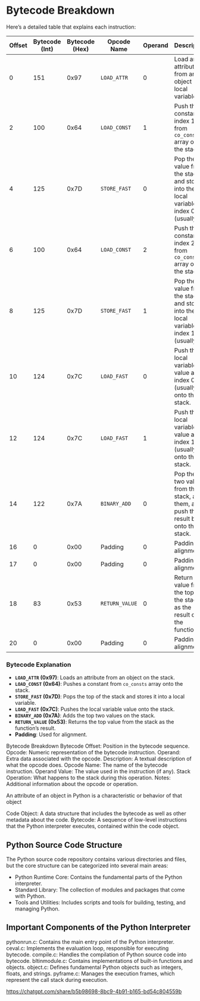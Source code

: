 # Bytecode Breakdown

Here’s a detailed table that explains each instruction:

| Offset | Bytecode (Int) | Bytecode (Hex) | Opcode Name    | Operand | Description                                                                                 |
| ------ | -------------- | -------------- | -------------- | ------- | ------------------------------------------------------------------------------------------- |
| 0      | 151            | 0x97           | `LOAD_ATTR`    | 0       | Load an attribute from an object (or local variable).                                       |
| 2      | 100            | 0x64           | `LOAD_CONST`   | 1       | Push the constant at index 1 from `co_consts` array onto the stack.                         |
| 4      | 125            | 0x7D           | `STORE_FAST`   | 0       | Pop the value from the stack and store it into the local variable at index 0 (usually `a`). |
| 6      | 100            | 0x64           | `LOAD_CONST`   | 2       | Push the constant at index 2 from `co_consts` array onto the stack.                         |
| 8      | 125            | 0x7D           | `STORE_FAST`   | 1       | Pop the value from the stack and store it into the local variable at index 1 (usually `b`). |
| 10     | 124            | 0x7C           | `LOAD_FAST`    | 0       | Push the local variable value at index 0 (usually `a`) onto the stack.                      |
| 12     | 124            | 0x7C           | `LOAD_FAST`    | 1       | Push the local variable value at index 1 (usually `b`) onto the stack.                      |
| 14     | 122            | 0x7A           | `BINARY_ADD`   | 0       | Pop the top two values from the stack, add them, and push the result back onto the stack.   |
| 16     | 0              | 0x00           | Padding        | 0       | Padding for alignment.                                                                      |
| 17     | 0              | 0x00           | Padding        | 0       | Padding for alignment.                                                                      |
| 18     | 83             | 0x53           | `RETURN_VALUE` | 0       | Return the value from the top of the stack as the result of the function.                   |
| 20     | 0              | 0x00           | Padding        | 0       | Padding for alignment.                                                                      |

### Bytecode Explanation

- **`LOAD_ATTR` (0x97)**: Loads an attribute from an object on the stack.
- **`LOAD_CONST` (0x64)**: Pushes a constant from `co_consts` array onto the stack.
- **`STORE_FAST` (0x7D)**: Pops the top of the stack and stores it into a local variable.
- **`LOAD_FAST` (0x7C)**: Pushes the local variable value onto the stack.
- **`BINARY_ADD` (0x7A)**: Adds the top two values on the stack.
- **`RETURN_VALUE` (0x53)**: Returns the top value from the stack as the function’s result.
- **Padding**: Used for alignment.

Bytecode Breakdown
Bytecode Offset: Position in the bytecode sequence.
Opcode: Numeric representation of the bytecode instruction.
Operand: Extra data associated with the opcode.
Description: A textual description of what the opcode does.
Opcode Name: The name of the bytecode instruction.
Operand Value: The value used in the instruction (if any).
Stack Operation: What happens to the stack during this operation.
Notes: Additional information about the opcode or operation.

An attribute of an object in Python is a characteristic or behavior of that object

Code Object: A data structure that includes the bytecode as well as other metadata about the code.
Bytecode: A sequence of low-level instructions that the Python interpreter executes, contained within the code object.

## Python Source Code Structure

The Python source code repository contains various directories and files, but the core structure can be categorized into several main areas:

- Python Runtime Core: Contains the fundamental parts of the Python interpreter.
- Standard Library: The collection of modules and packages that come with Python.
- Tools and Utilities: Includes scripts and tools for building, testing, and managing Python.

## Important Components of the Python Interpreter

pythonrun.c: Contains the main entry point of the Python interpreter.
ceval.c: Implements the evaluation loop, responsible for executing bytecode.
compile.c: Handles the compilation of Python source code into bytecode.
bltinmodule.c: Contains implementations of built-in functions and objects.
object.c: Defines fundamental Python objects such as integers, floats, and strings.
pyframe.c: Manages the execution frames, which represent the call stack during execution.

https://chatgpt.com/share/b5b98698-8bc9-4b91-b165-bd54c804559b
